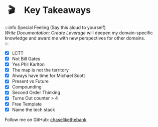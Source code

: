 # <span data-v-549c013f class="icon " style="display:inline; padding: 10px;  margin-right: 12px;">🎬</span> Key Takeaways

:::info Special Feeling (Say this aloud to yourself)  
*Write Documentation; Create Leverage* will deepen my domain-specific knowledge and award me with new perspectives for other domains.  
:::

- [x] LCTT  
- [x] Not Bill Gates  
- [x] Yes Phil Karlton  
- [x] The map is not the territory  
- [x] Always have time for Michael Scott  
- [x] Present vs Future  
- [x] Compounding  
- [x] Second Order Thinking  
- [x] Turns Out counter > 4  
- [x] Free Template
- [x] Name the tech stack

Follow me on GitHub: [chaselikethebank](https://github.com/chaselikethebank)